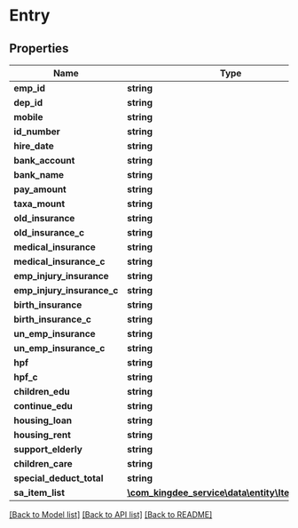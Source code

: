 # Entry

## Properties
Name | Type | Description | Notes
------------ | ------------- | ------------- | -------------
**emp_id** | **string** |  | [optional] 
**dep_id** | **string** |  | [optional] 
**mobile** | **string** |  | [optional] 
**id_number** | **string** |  | [optional] 
**hire_date** | **string** |  | [optional] 
**bank_account** | **string** |  | [optional] 
**bank_name** | **string** |  | [optional] 
**pay_amount** | **string** |  | [optional] 
**taxa_mount** | **string** |  | [optional] 
**old_insurance** | **string** |  | [optional] 
**old_insurance_c** | **string** |  | [optional] 
**medical_insurance** | **string** |  | [optional] 
**medical_insurance_c** | **string** |  | [optional] 
**emp_injury_insurance** | **string** |  | [optional] 
**emp_injury_insurance_c** | **string** |  | [optional] 
**birth_insurance** | **string** |  | [optional] 
**birth_insurance_c** | **string** |  | [optional] 
**un_emp_insurance** | **string** |  | [optional] 
**un_emp_insurance_c** | **string** |  | [optional] 
**hpf** | **string** |  | [optional] 
**hpf_c** | **string** |  | [optional] 
**children_edu** | **string** |  | [optional] 
**continue_edu** | **string** |  | [optional] 
**housing_loan** | **string** |  | [optional] 
**housing_rent** | **string** |  | [optional] 
**support_elderly** | **string** |  | [optional] 
**children_care** | **string** |  | [optional] 
**special_deduct_total** | **string** |  | [optional] 
**sa_item_list** | [**\com_kingdee_service\data\entity\ItemSaItem[]**](ItemSaItem.md) |  | [optional] 

[[Back to Model list]](../README.md#documentation-for-models) [[Back to API list]](../README.md#documentation-for-api-endpoints) [[Back to README]](../README.md)



